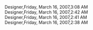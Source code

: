 ﻿Designer,Friday, March 16, 2007,3:08 AM  Designer,Friday, March 16, 2007,2:42 AM  Designer,Friday, March 16, 2007,2:41 AM  Designer,Friday, March 16, 2007,2:38 AM